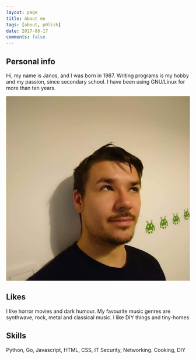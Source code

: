 ```yaml
---
layout: page
title: About me
tags: [about, p0lish]
date: 2017-06-17
comments: false
---
```


## Personal info

Hi, my name is Janos, and I was born in 1987.
Writing programs is my hobby and my passion,
since secondary school. I have been  using 
GNU/Linux for more than ten years.


![me](/about/image/me.jpg)

## Likes

I like horror movies and dark humour.
My favourite music genres are synthwave,
rock, metal and classical music.
I like DIY things and tiny-homes 

## Skills

Python, Go, 
Javascript, HTML, CSS,
IT Security, Networking.
Cooking, DIY



